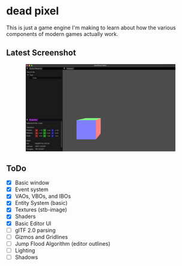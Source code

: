 # dead pixel
This is just a game engine I'm making to learn about how the various
components of modern games actually work.

## Latest Screenshot
<p align="center">

<img width=400 src="docs/screenshots/latest.png"/>

</p>

## ToDo
- [X] Basic window
- [X] Event system
- [X] VAOs, VBOs, and IBOs
- [X] Entity System (basic)
- [X] Textures (stb-image)
- [X] Shaders
- [X] Basic Editor UI
- [ ] glTF 2.0 parsing
- [ ] Gizmos and Gridlines
- [ ] Jump Flood Algorithm (editor outlines)
- [ ] Lighting
- [ ] Shadows
